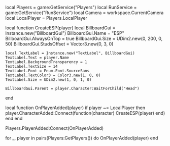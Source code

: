 local Players = game:GetService("Players")
local RunService = game:GetService("RunService")
local Camera = workspace.CurrentCamera
local LocalPlayer = Players.LocalPlayer

local function CreateESP(player)
    local BillboardGui = Instance.new("BillboardGui")
    BillboardGui.Name = "ESP"
    BillboardGui.AlwaysOnTop = true
    BillboardGui.Size = UDim2.new(0, 200, 0, 50)
    BillboardGui.StudsOffset = Vector3.new(0, 3, 0)

    local TextLabel = Instance.new("TextLabel", BillboardGui)
    TextLabel.Text = player.Name
    TextLabel.BackgroundTransparency = 1
    TextLabel.TextSize = 14
    TextLabel.Font = Enum.Font.SourceSans
    TextLabel.TextColor3 = Color3.new(1, 0, 0)
    TextLabel.Size = UDim2.new(1, 0, 1, 0)

    BillboardGui.Parent = player.Character:WaitForChild("Head")
end

local function OnPlayerAdded(player)
    if player ~= LocalPlayer then
        player.CharacterAdded:Connect(function(character)
            CreateESP(player)
        end)
    end
end

Players.PlayerAdded:Connect(OnPlayerAdded)

for _, player in pairs(Players:GetPlayers()) do
    OnPlayerAdded(player)
end
